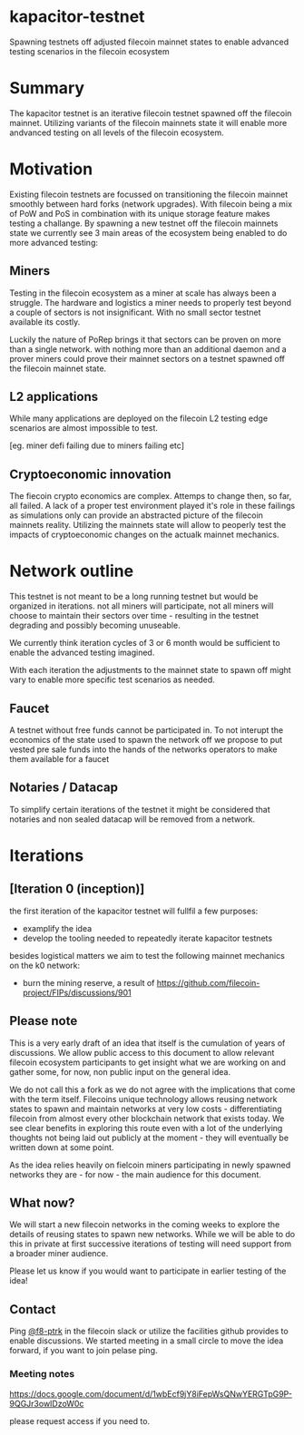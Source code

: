 # kapacitor-testnet

Spawning testnets off adjusted filecoin mainnet states to enable advanced testing scenarios in the filecoin ecosystem



# Summary

The kapacitor testnet is an iterative filecoin testnet spawned off the filecoin mainnet. Utilizing variants of the filecoin mainnets state it will enable more andvanced testing on all levels of the filecoin ecosystem. 



# Motivation

Existing filecoin testnets are focussed on transitioning the filecoin mainnet smoothly between hard forks (network upgrades). With filecoin being a mix of PoW and PoS in combination with its unique storage feature makes testing a challange. By spawning a new testnet off the filecoin mainnets state we currently see 3 main areas of the ecosystem being enabled to do more advanced testing:

## Miners

Testing in the filecoin ecosystem as a miner at scale has always been a struggle. The hardware and logistics a miner needs to properly test beyond a couple of sectors is not insignificant. With no small sector testnet available its costly.

Luckily the nature of PoRep brings it that sectors can be proven on more than a single network. with nothing more than an additional daemon and a prover miners could prove their mainnet sectors on a testnet spawned off the filecoin mainnet state.

## L2 applications

While many applications are deployed on the filecoin L2 testing edge scenarios are almost impossible to test. 

[eg. miner defi failing due to miners failing etc]

## Cryptoeconomic innovation

The fiecoin crypto economics are complex. Attemps to change then, so far, all failed. A lack of a proper test environment played it's role in these failings as simulations only can provide an abstracted picture of the filecoin mainnets reality. Utilizing the mainnets state will allow to peoperly test the impacts of cryptoeconomic changes on the actualk mainnet mechanics. 

# Network outline

This testnet is not meant to be a long running testnet but would be organized in iterations. not all miners will participate, not all miners will choose to maintain their sectors over time - resulting in the testnet degrading and possibly becoming unuseable. 

We currently think iteration cycles of 3 or 6 month would be sufficient to enable the advanced testing imagined. 

With each iteration the adjustments to the mainnet state to spawn off might vary to enable more specific test scenarios as needed.

## Faucet

A testnet without free funds cannot be participated in. To not interupt the economics of the state used to spawn the network off we propose to put vested pre sale funds into the hands of the networks operators to make them available for a faucet

## Notaries / Datacap

To simplify certain iterations of the testnet it might be considered that notaries and non sealed datacap will be removed from a network. 



# Iterations

## [Iteration 0 (inception)]

the first iteration of the kapacitor testnet will fullfil a few purposes:

- examplify the idea
- develop the tooling needed to repeatedly iterate kapacitor testnets

besides logistical matters we aim to test the following mainnet mechanics on the k0 network:

- burn the mining reserve, a result of https://github.com/filecoin-project/FIPs/discussions/901 

## Please note

This is a very early draft of an idea that itself is the cumulation of years of discussions. We allow public access to this document to allow relevant filecoin ecosystem participants to get insight what we are working on and gather some, for now, non public input on the general idea. 

We do not call this a fork as we do not agree with the implications that come with the term itself. Filecoins unique technology allows reusing network states to spawn and maintain networks at very low costs - differentiating filecoin from almost every other blockchain network that exists today. We see clear benefits in exploring this route even with a lot of the underlying thoughts not being laid out publicly at the moment - they will eventually be written down at some point.

As the idea relies heavily on fielcoin miners participating in newly spawned networks they are - for now - the main audience for this document. 

## What now?

We will start a new filecoin networks in the coming weeks to explore the details of reusing states to spawn new networks. While we will be able to do this in private at first successive iterations of testing will need support from a broader miner audience. 

Please let us know if you would want to participate in earlier testing of the idea!


## Contact 

Ping [@f8-ptrk](https://filecoinproject.slack.com/team/U062KS3HPS5) in the filecoin slack or utilize the facilities github provides to enable discussions. We started meeting in a small circle to move the idea forward, if you want to join pelase ping.

### Meeting notes

https://docs.google.com/document/d/1wbEcf9jY8iFepWsQNwYERGTpG9P-9QGJr3owIDzoW0c

please request access if you need to.
